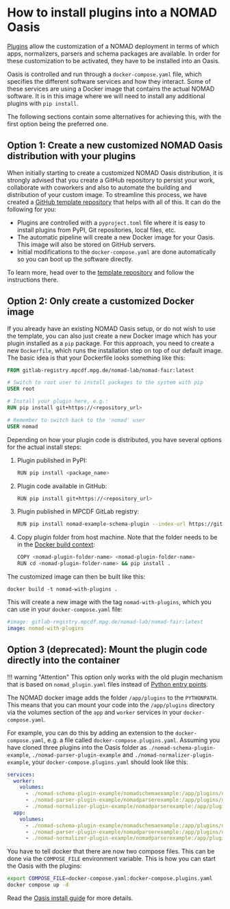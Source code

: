 # How to install plugins into a NOMAD Oasis

[Plugins](../plugins/plugins.md) allow the customization of a NOMAD deployment in terms of which apps, normalizers, parsers and schema packages are available. In order for these customization to be activated, they have to be installed into an Oasis.

Oasis is controlled and run through a `docker-compose.yaml` file, which specifies the different software services and how they interact. Some of these services are using a Docker image that contains the actual NOMAD software. It is in this image where we will need to install any additional plugins with `pip install`.

The following sections contain some alternatives for achieving this, with the first option being the preferred one.

## Option 1: Create a new customized NOMAD Oasis distribution with your plugins

When initially starting to create a customized NOMAD Oasis distribution, it is strongly advised that you create a GitHub repository to persist your work, collaborate with coworkers and also to automate the building and distribution of your custom image. To streamline this process, we have created a [GitHub template repository](https://github.com/FAIRmat-NFDI/nomad-distribution-template) that helps with all of this. It can do the following for you:

- Plugins are controlled with a `pyproject.toml` file where it is easy to install plugins from PyPI, Git repositories, local files, etc.
- The automatic pipeline will create a new Docker image for your Oasis. This image will also be stored on GitHub servers.
- Initial modifications to the `docker-compose.yaml` are done automatically so you can boot up the software directly.

To learn more, head over to the [template repository](https://github.com/FAIRmat-NFDI/nomad-distribution-template) and follow the instructions there.

## Option 2: Only create a customized Docker image

If you already have an existing NOMAD Oasis setup, or do not wish to use the template, you can also just create a new Docker image which has your plugin installed as a `pip` package. For this approach, you need to create a new `Dockerfile`, which runs the installation step on top of our default image. The basic idea is that your Dockerfile looks something like this:

```Dockerfile
FROM gitlab-registry.mpcdf.mpg.de/nomad-lab/nomad-fair:latest

# Switch to root user to install packages to the system with pip
USER root

# Install your plugin here, e.g.:
RUN pip install git+https://<repository_url>

# Remember to switch back to the 'nomad' user
USER nomad
```

Depending on how your plugin code is distributed, you have several options for the actual install steps:

1. Plugin published in PyPI:

    ```sh
    RUN pip install <package_name>
    ```

2. Plugin code available in GitHub:

    ```sh
    RUN pip install git+https://<repository_url>
    ```

3. Plugin published in MPCDF GitLab registry:

    ```sh
    RUN pip install nomad-example-schema-plugin --index-url https://gitlab.mpcdf.mpg.de/api/v4/projects/2187/packages/pypi/simple
    ```

4. Copy plugin folder from host machine. Note that the folder needs to be in the [Docker build context](https://docs.docker.com/build/building/context/):

    ```sh
    COPY <nomad-plugin-folder-name> <nomad-plugin-folder-name>
    RUN cd <nomad-plugin-folder-name> && pip install .
    ```

The customized image can then be built like this:

```
docker build -t nomad-with-plugins .
```

This will create a new image with the tag `nomad-with-plugins`, which you can use in your `docker-compose.yaml` file:

```yaml
#image: gitlab-registry.mpcdf.mpg.de/nomad-lab/nomad-fair:latest
image: nomad-with-plugins
```

## Option 3 (deprecated): Mount the plugin code directly into the container

!!! warning "Attention"
    This option only works with the old plugin mechanism that is based on `nomad_plugin.yaml` files instead of [Python entry points](https://setuptools.pypa.io/en/latest/userguide/entry_point.html).

The NOMAD docker image adds the folder `/app/plugins` to the `PYTHONPATH`. This means that you can mount your code into the `/app/plugins` directory via the volumes section of the `app` and `worker` services in your `docker-compose.yaml`.

For example, you can do this by adding an extension to the `docker-compose.yaml`, e.g. a file called `docker-compose.plugins.yaml`. Assuming you have cloned three plugins into the Oasis folder as `./nomad-schema-plugin-example`, `./nomad-parser-plugin-example` and `./nomad-normalizer-plugin-example`,
your `docker-compose.plugins.yaml` should look like this:

```yaml
services:
  worker:
    volumes:
      - ./nomad-schema-plugin-example/nomadschemaexample:/app/plugins/nomadschemaexample
      - ./nomad-parser-plugin-example/nomadparserexample:/app/plugins/nomadparserexample
      - ./nomad-normalizer-plugin-example/nomadparserexample:/app/plugins/nomadparserexample
  app:
    volumes:
      - ./nomad-schema-plugin-example/nomadschemaexample:/app/plugins/nomadschemaexample
      - ./nomad-parser-plugin-example/nomadparserexample:/app/plugins/nomadparserexample
      - ./nomad-normalizer-plugin-example/nomadparserexample:/app/plugins/nomadparserexample
```

You have to tell docker that there are now two compose files. This can be done via the `COMPOSE_FILE` environment variable. This is how you can start the Oasis with the plugins:

```sh
export COMPOSE_FILE=docker-compose.yaml:docker-compose.plugins.yaml
docker compose up -d
```

Read the [Oasis install guide](install.md) for more details.
